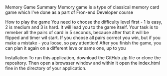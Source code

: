 Memory Game
Summary
Memory game is a type of classical memory card game which I've done as a part of Fron-end Developer course

How to play the game
You need to choose the difficulty level first - 1 is easy, 2 is medium and 3 is hard. It will lead you to the game itself. Your task is to remeber all the pairs of card in 5 seconds, because after that it will be flipped and timer wil start. If you choose all pairs correct you win, but if you make a mistake - you loose, so pay attention! 
After you finish the game, you can plan it again on a different leve or same one, up to you

Installation
To run this application, download the GitHub zip file or clone the repository. Then open a browsser window and within it open the index.html fine in the directory of your application.
